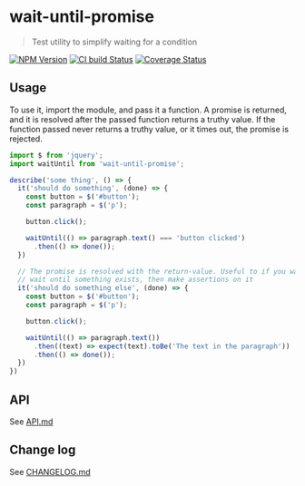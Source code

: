 # wait-until-promise

> Test utility to simplify waiting for a condition

[![NPM Version][npm-image]][npm-url]
[![CI build Status][ci-image]][ci-url]
[![Coverage Status][coveralls-image]][coveralls-url]

## Usage

To use it, import the module, and pass it a function. A promise is returned,
and it is resolved after the passed function returns a truthy value. If the
function passed never returns a truthy value, or it times out, the promise is
rejected.

```js
import $ from 'jquery';
import waitUntil from 'wait-until-promise';

describe('some thing', () => {
  it('should do something', (done) => {
    const button = $('#button');
    const paragraph = $('p');

    button.click();

    waitUntil(() => paragraph.text() === 'button clicked')
      .then(() => done());
  })

  // The promise is resolved with the return-value. Useful to if you want to
  // wait until something exists, then make assertions on it
  it('should do something else', (done) => {
    const button = $('#button');
    const paragraph = $('p');

    button.click();

    waitUntil(() => paragraph.text())
      .then((text) => expect(text).toBe('The text in the paragraph'))
      .then(() => done());
  })
})
```

## API
See [API.md](API.md)


## Change log
See [CHANGELOG.md](CHANGELOG.md)


[ci-url]: https://github.com/SimenB/wait-until-promise/actions/workflows/ci.yml?query=branch:master
[ci-image]: https://img.shields.io/github/actions/workflow/status/SimenB/wait-until-promise/ci.yml?branch=master
[coveralls-url]: https://coveralls.io/github/SimenB/wait-until-promise
[coveralls-image]: https://img.shields.io/coveralls/SimenB/wait-until-promise.svg
[npm-url]: https://npmjs.org/package/wait-until-promise
[npm-image]: https://img.shields.io/npm/v/wait-until-promise.svg
